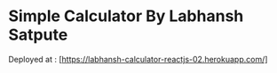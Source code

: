 # Simple Calculator By Labhansh Satpute

Deployed at : [https://labhansh-calculator-reactjs-02.herokuapp.com/]